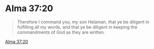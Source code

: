 # Alma 37:20

> Therefore I command you, my son Helaman, that ye be diligent in fulfilling all my words, and that ye be diligent in keeping the commandments of God as they are written.

[Alma 37:20](https://www.churchofjesuschrist.org/study/scriptures/bofm/alma/37?lang=eng&id=p20#p20)


